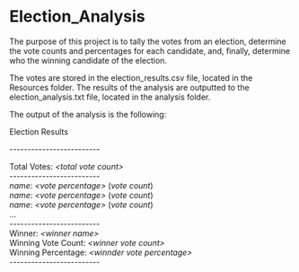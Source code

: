 # Election_Analysis

The purpose of this project is to tally the votes from an election, determine the vote counts and percentages for each candidate, and, finally, determine who the winning candidate of the election. 

The votes are stored in the election_results.csv file, located in the Resources folder. The results of the analysis are outputted to the election_analysis.txt file, located in the analysis folder.

The output of the analysis is the following:

<p>Election Results</p>
-------------------------
<p>Total Votes: <i>&lt;total vote count&gt;</i><br/>
-------------------------<br/>
<i>name</i>: <i>&lt;vote percentage&gt;</i> (<i>vote count</i>)<br/>
<i>name</i>: <i>&lt;vote percentage&gt;</i> (<i>vote count</i>)<br/>
<i>name</i>: <i>&lt;vote percentage&gt;</i> (<i>vote count</i>)<br/>
...<br/>
-------------------------<br/>
  Winner: <i>&lt;winner name&gt;</i><br/>
  Winning Vote Count: <i>&lt;winner vote count&gt;</i><br/>
Winning Percentage: <i>&lt;winnder vote percentage&gt;</i><br/>
-------------------------<br/>
</p>
